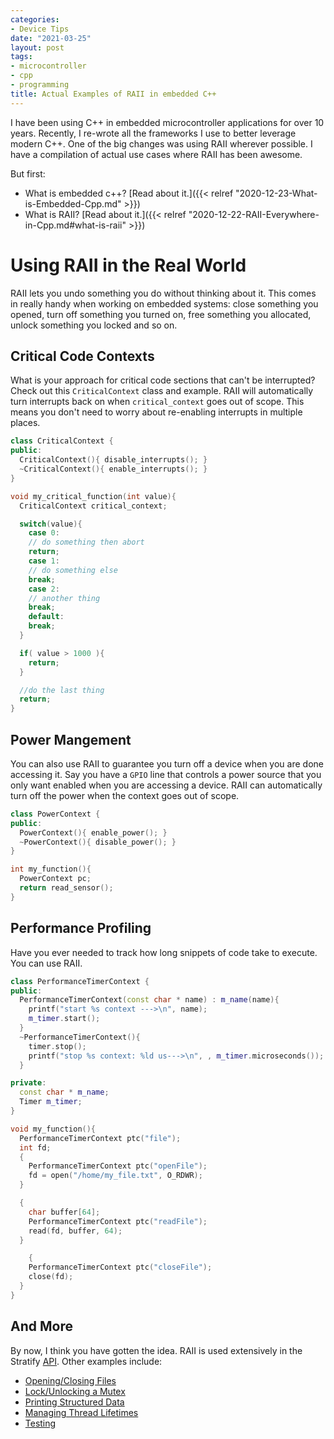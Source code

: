 ```yaml
---
categories:
- Device Tips
date: "2021-03-25"
layout: post
tags:
- microcontroller
- cpp
- programming
title: Actual Examples of RAII in embedded C++
---
```


I have been using C++ in embedded microcontroller applications for over 10 years. Recently, I re-wrote all the frameworks I use to better leverage modern C++. One of the big changes was using RAII wherever possible. I have a compilation of actual use cases where RAII has been awesome.

But first:

- What is embedded c++? [Read about it.]({{< relref "2020-12-23-What-is-Embedded-Cpp.md" >}})
- What is RAII? [Read about it.]({{< relref "2020-12-22-RAII-Everywhere-in-Cpp.md#what-is-raii" >}})

# Using RAII in the Real World

RAII lets you undo something you do without thinking about it. This comes in really handy when working on embedded systems: close something you opened, turn off something you turned on, free something you allocated, unlock something you locked and so on.

## Critical Code Contexts

What is your approach for critical code sections that can't be interrupted? Check out this `CriticalContext` class and example. RAII will automatically turn interrupts back on when `critical_context` goes out of scope. This means you don't need to worry about re-enabling interrupts in multiple places.

```c++
class CriticalContext {
public:
  CriticalContext(){ disable_interrupts(); }
  ~CriticalContext(){ enable_interrupts(); }
}

void my_critical_function(int value){
  CriticalContext critical_context;

  switch(value){
    case 0:
    // do something then abort
    return;
    case 1:
    // do something else
    break;
    case 2:
    // another thing
    break;
    default:
    break;
  }

  if( value > 1000 ){
    return;
  }

  //do the last thing
  return;
}
```

## Power Mangement

You can also use RAII to guarantee you turn off a device when you are done accessing it. Say you have a `GPIO` line that controls a power source that you only want enabled when you are accessing a device. RAII can automatically turn off the power when the context goes out of scope.

```c++
class PowerContext {
public:
  PowerContext(){ enable_power(); }
  ~PowerContext(){ disable_power(); }
}

int my_function(){
  PowerContext pc;
  return read_sensor();
}

```

## Performance Profiling

Have you ever needed to track how long snippets of code take to execute. You can use RAII.

```c++
class PerformanceTimerContext {
public:
  PerformanceTimerContext(const char * name) : m_name(name){ 
    printf("start %s context --->\n", name);
    m_timer.start(); 
  }
  ~PerformanceTimerContext(){ 
    timer.stop(); 
    printf("stop %s context: %ld us--->\n", , m_timer.microseconds());
  }

private:
  const char * m_name;
  Timer m_timer;
}

void my_function(){
  PerformanceTimerContext ptc("file");
  int fd;
  {
    PerformanceTimerContext ptc("openFile");
    fd = open("/home/my_file.txt", O_RDWR);
  }

  {
    char buffer[64];
    PerformanceTimerContext ptc("readFile");
    read(fd, buffer, 64);
  }

    {
    PerformanceTimerContext ptc("closeFile");
    close(fd);
  }
}
```

## And More

By now, I think you have gotten the idea. RAII is used extensively in the Stratify [API](https://github.com/StratifyLabs/API).  Other examples include:

- [Opening/Closing Files](https://github.com/StratifyLabs/API/tree/main/libraries/FsAPI)
- [Lock/Unlocking a Mutex](https://github.com/StratifyLabs/API/blob/main/libraries/ThreadAPI/include/thread/Mutex.hpp)
- [Printing Structured Data](https://github.com/StratifyLabs/API/blob/main/libraries/PrinterAPI/include/printer/Printer.hpp)
- [Managing Thread Lifetimes](https://github.com/StratifyLabs/API/tree/main/libraries/ThreadAPI)
- [Testing](https://github.com/StratifyLabs/API/blob/main/libraries/TestAPI/src/Case.cpp)
